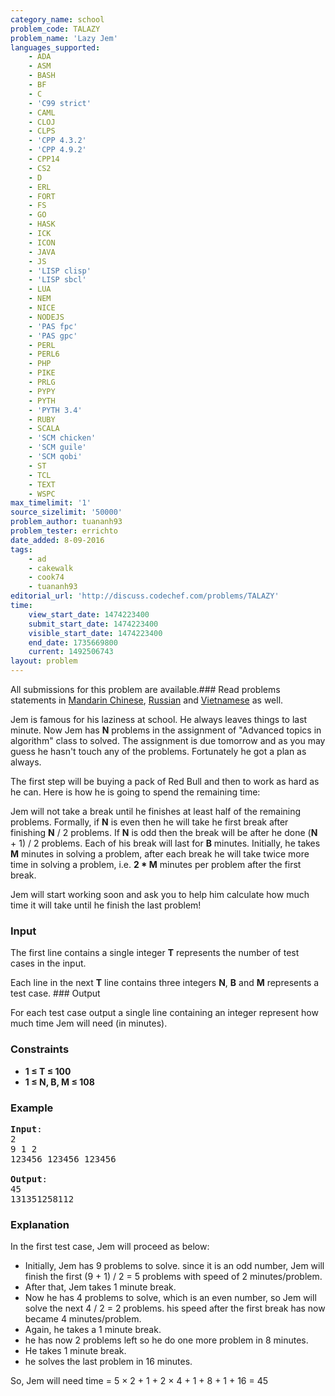 ```yaml
---
category_name: school
problem_code: TALAZY
problem_name: 'Lazy Jem'
languages_supported:
    - ADA
    - ASM
    - BASH
    - BF
    - C
    - 'C99 strict'
    - CAML
    - CLOJ
    - CLPS
    - 'CPP 4.3.2'
    - 'CPP 4.9.2'
    - CPP14
    - CS2
    - D
    - ERL
    - FORT
    - FS
    - GO
    - HASK
    - ICK
    - ICON
    - JAVA
    - JS
    - 'LISP clisp'
    - 'LISP sbcl'
    - LUA
    - NEM
    - NICE
    - NODEJS
    - 'PAS fpc'
    - 'PAS gpc'
    - PERL
    - PERL6
    - PHP
    - PIKE
    - PRLG
    - PYPY
    - PYTH
    - 'PYTH 3.4'
    - RUBY
    - SCALA
    - 'SCM chicken'
    - 'SCM guile'
    - 'SCM qobi'
    - ST
    - TCL
    - TEXT
    - WSPC
max_timelimit: '1'
source_sizelimit: '50000'
problem_author: tuananh93
problem_tester: errichto
date_added: 8-09-2016
tags:
    - ad
    - cakewalk
    - cook74
    - tuananh93
editorial_url: 'http://discuss.codechef.com/problems/TALAZY'
time:
    view_start_date: 1474223400
    submit_start_date: 1474223400
    visible_start_date: 1474223400
    end_date: 1735669800
    current: 1492506743
layout: problem
---
```

All submissions for this problem are available.###  Read problems statements in [Mandarin Chinese](http://www.codechef.com/download/translated/COOK74/mandarin/TALAZY.pdf), [Russian](http://www.codechef.com/download/translated/COOK74/russian/TALAZY.pdf) and [Vietnamese](http://www.codechef.com/download/translated/COOK74/vietnamese/TALAZY.pdf) as well.

Jem is famous for his laziness at school. He always leaves things to last minute. Now Jem has **N** problems in the assignment of "Advanced topics in algorithm" class to solved. The assignment is due tomorrow and as you may guess he hasn't touch any of the problems. Fortunately he got a plan as always.

The first step will be buying a pack of Red Bull and then to work as hard as he can. Here is how he is going to spend the remaining time:

Jem will not take a break until he finishes at least half of the remaining problems. Formally, if **N** is even then he will take he first break after finishing **N** / 2 problems. If **N** is odd then the break will be after he done (**N** + 1) / 2 problems. Each of his break will last for **B** minutes. Initially, he takes **M** minutes in solving a problem, after each break he will take twice more time in solving a problem, i.e. **2 \* M** minutes per problem after the first break.

Jem will start working soon and ask you to help him calculate how much time it will take until he finish the last problem!

### Input

The first line contains a single integer **T** represents the number of test cases in the input.

Each line in the next **T** line contains three integers **N**, **B** and **M** represents a test case. ### Output

For each test case output a single line containing an integer represent how much time Jem will need (in minutes).

### Constraints

- **1 ≤ **T** ≤ 100**
- **1 ≤ **N**, **B**, **M** ≤ 108**

### Example

<pre>
<b>Input</b>:
2
9 1 2
123456 123456 123456

<b>Output</b>:
45
131351258112
</pre>
### Explanation

In the first test case, Jem will proceed as below:

- Initially, Jem has 9 problems to solve. since it is an odd number, Jem will finish the first (9 + 1) / 2 = 5 problems with speed of 2 minutes/problem.
- After that, Jem takes 1 minute break.
- Now he has 4 problems to solve, which is an even number, so Jem will solve the next 4 / 2 = 2 problems. his speed after the first break has now became 4 minutes/problem.
- Again, he takes a 1 minute break.
- he has now 2 problems left so he do one more problem in 8 minutes.
- He takes 1 minute break.
- he solves the last problem in 16 minutes.

So, Jem will need time = 5 × 2 + 1 + 2 × 4 + 1 + 8 + 1 + 16 = 45
